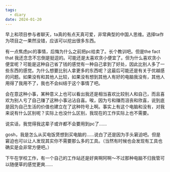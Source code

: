 ```yaml
---
tags:
  - diary
date: 2024-01-20
---
```

早上和项目参与者聊天，ta真的有点天真可爱，非常典型的中国人思维。选择ta作为项目之一果然没错，应该可以挖出很多东西。

有一点焦虑pc的事情，后悔为什么之前把pc给卖了。长个教训吧。但是the fact that 我还念念不忘倒是挺逗的。可能还是太喜欢贪小便宜了。但为什么喜欢贪小便宜呢？可能是这种自己省了钱的感觉有一种自己拿到了好处，因此比别人多了一些东西的感觉。为什么想要比别人拿更多的东西呢？这最后可能还是有关于优越感的问题。如果没有和其他人比较，如果没有想到其他人有好的电脑我没有，其他人用得了我用不了，我也不会纠结于这个事情了吧。

会在意这种小事，某种意义上也可以看出我还是相当喜欢比较别人和自己，而且喜欢为别人亏了自己赚了这种小事沾沾自喜。唉，因为亏和赚而沮丧和欣喜，说到底是因为自己生活的价值也建立在了这种符号上啊。事实上有这个电脑和没有，对我来说有什么区别呢？实际上也没什么区别，我现在的工作实际上也不需要。

说实话，我觉得我这辈子或许都不会要用到pc了……

gosh，我是怎么从买电饭煲想到买电脑的……说白了还是因为手头窘迫吧。但是窘迫也可以让人发现其实你不需要那么多的工具。（当然有时候也会发现有工具也确实是会非常方便吧。）

下午在学校工作，有一个自己的工作站还是好爽啊阿啊～不过那种电脑不归我管可以随便草的感觉更爽…… 




